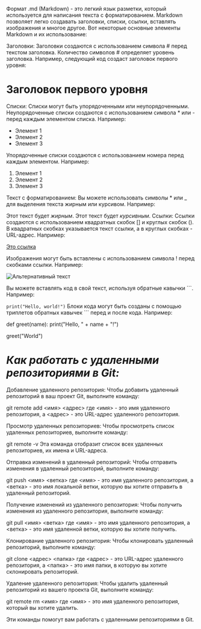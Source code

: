 Формат .md (Markdown) - это легкий язык разметки, который используется для написания текста с форматированием. Markdown позволяет легко создавать заголовки, списки, ссылки, вставлять изображения и многое другое. Вот некоторые основные элементы Markdown и их использование:

Заголовки:
Заголовки создаются с использованием символа # перед текстом заголовка. Количество символов # определяет уровень заголовка. Например, следующий код создаст заголовок первого уровня:


# Заголовок первого уровня

Списки:
Списки могут быть упорядоченными или неупорядоченными. Неупорядоченные списки создаются с использованием символа * или - перед каждым элементом списка. Например:


- Элемент 1
- Элемент 2
- Элемент 3

Упорядоченные списки создаются с использованием номера перед каждым элементом. Например:


1. Элемент 1
2. Элемент 2
3. Элемент 3

Текст с форматированием:
Вы можете использовать символы * или _ для выделения текста жирным или курсивом. Например:


Этот текст будет *жирным*.
Этот текст будет _курсивным_.
Ссылки:
Ссылки создаются с использованием квадратных скобок [] и круглых скобок (). В квадратных скобках указывается текст ссылки, а в круглых скобках - URL-адрес. Например:


[Это ссылка](http://example.com)


Изображения могут быть вставлены с использованием символа ! перед скобками ссылки. Например:


![Альтернативный текст](https://i.imgur.com/68LuVG8.jpeg)


Вы можете вставлять код в свой текст, используя обратные кавычки ```. Например:
 
`print("Hello, world!")`
Блоки кода могут быть созданы с помощью триплетов обратных кавычек ``` перед и после кода. Например:


def greet(name):
print("Hello, " + name + "!")

greet("World")



# *Как работать с удаленными репозиториями в Git:*

Добавление удаленного репозитория:
Чтобы добавить удаленный репозиторий в ваш проект Git, выполните команду:

git remote add <имя> <адрес>
где <имя> - это имя удаленного репозитория, а <адрес> - это URL-адрес удаленного репозитория.

Просмотр удаленных репозиториев:
Чтобы просмотреть список удаленных репозиториев, выполните команду:

git remote -v
Эта команда отобразит список всех удаленных репозиториев, их имена и URL-адреса.

Отправка изменений в удаленный репозиторий:
Чтобы отправить изменения в удаленный репозиторий, выполните команду:

git push <имя> <ветка>
где <имя> - это имя удаленного репозитория, а <ветка> - это имя локальной ветки, которую вы хотите отправить в удаленный репозиторий.

Получение изменений из удаленного репозитория:
Чтобы получить изменения из удаленного репозитория, выполните команду:

git pull <имя> <ветка>
где <имя> - это имя удаленного репозитория, а <ветка> - это имя удаленной ветки, которую вы хотите получить.

Клонирование удаленного репозитория:
Чтобы клонировать удаленный репозиторий, выполните команду:

git clone <адрес> <папка>
где <адрес> - это URL-адрес удаленного репозитория, а <папка> - это имя папки, в которую вы хотите склонировать репозиторий.

Удаление удаленного репозитория:
Чтобы удалить удаленный репозиторий из вашего проекта Git, выполните команду:

git remote rm <имя>
где <имя> - это имя удаленного репозитория, который вы хотите удалить.

Эти команды помогут вам работать с удаленными репозиториями в Git.